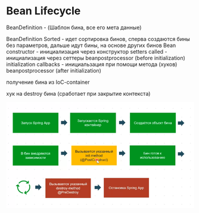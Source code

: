 # Bean Lifecycle

BeanDefinition - (Шаблон бина, все его мета данные)

BeanDefinition Sorted - идет сортировка бинов, сперва создаются бины без параметров, дальше идут бины, на основе других бинов
Bean constructor - инициализация через конструктор
setters called - инициализация через сеттеры
beanpostprocessor (before initialization)
initialization callbacks - инициальзация при помощи метода (хуков)
beanpostprocessor (after initialization)

получение бина из IoC-container

хук на destroy бина (сработает при закрытие контекста)

![img.png](img.png)